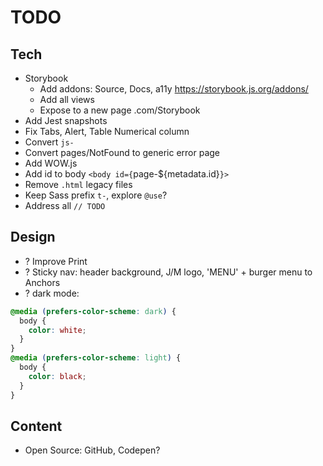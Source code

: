 # TODO

## Tech

- Storybook
  - Add addons: Source, Docs, a11y https://storybook.js.org/addons/
  - Add all views
  - Expose to a new page .com/Storybook
- Add Jest snapshots
- Fix Tabs, Alert, Table Numerical column
- Convert `js-`
- Convert pages/NotFound to generic error page
- Add WOW.js
- Add id to body `<body id={`page-\${metadata.id}`}>`
- Remove `.html` legacy files
- Keep Sass prefix `t-`, explore `@use`?
- Address all `// TODO`

## Design

- ? Improve Print
- ? Sticky nav: header background, J/M logo, 'MENU' + burger menu to Anchors
- ? dark mode:

```css
@media (prefers-color-scheme: dark) {
  body {
    color: white;
  }
}
@media (prefers-color-scheme: light) {
  body {
    color: black;
  }
}
```

## Content

- Open Source: GitHub, Codepen?
